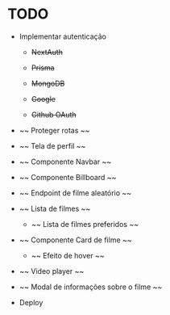 # TODO

- Implementar autenticação
  - ~~NextAuth~~

  - ~~Prisma~~

  - ~~MongoDB~~

  - ~~Google~~

  - ~~Github OAuth~~

- ~~ Proteger rotas ~~

- ~~ Tela de perfil ~~

- ~~ Componente Navbar ~~

- ~~ Componente Billboard ~~

- ~~ Endpoint de filme aleatório ~~

- ~~ Lista de filmes ~~
  - ~~ Lista de filmes preferidos ~~

- ~~ Componente Card de filme ~~
  - ~~ Efeito de hover ~~

- ~~ Video player ~~

- ~~ Modal de informações sobre o filme ~~

- Deploy
